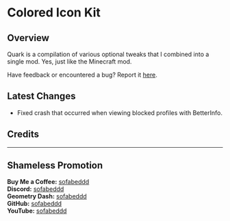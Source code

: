 # Colored Icon Kit

## Overview
Quark is a compilation of various optional tweaks that I combined into a single mod. Yes, just like the Minecraft mod.

Have feedback or encountered a bug? Report it [here](https://github.com/sofabeddd/Quark/issues/new).

## Latest Changes
- Fixed crash that occurred when viewing blocked profiles with BetterInfo.

## Credits

---
## Shameless Promotion
**Buy Me a Coffee:** [sofabeddd](https://www.buymeacoffee.com/sofabeddd)  
**Discord:** [sofabeddd](https://discordapp.com/users/560247410522324993)  
**Geometry Dash:** [sofabeddd](user:7976112)  
**GitHub:** [sofabeddd](https://github.com/sofabeddd)  
**YouTube:** [sofabeddd](https://www.youtube.com/@sofabeddd?sub_confirmation=1)